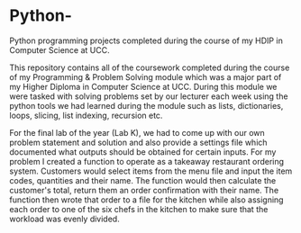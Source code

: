 # Python-
Python programming projects completed during the course of my HDIP in Computer Science at UCC.

This repository contains all of the coursework completed during the course of my Programming & Problem Solving module which was a major part of my Higher Diploma in Computer Science at UCC.
During this module we were tasked with solving problems set by our lecturer each week using the python tools we had learned during the module such as lists, dictionaries, loops, slicing, list indexing, recursion etc.

For the final lab of the year (Lab K), we had to come up with our own problem statement and solution and also provide a settings file which documented what outputs should be obtained for certain inputs.
For my problem I created a function to operate as a takeaway restaurant ordering system. Customers would select items from the menu file and input the item codes, quantities and their name. The function would then calculate the customer's total, return them an order confirmation with their name. The function then wrote that order to a file for the kitchen while also assigning each order to one of the six chefs in the kitchen to make sure that the workload was evenly divided.
